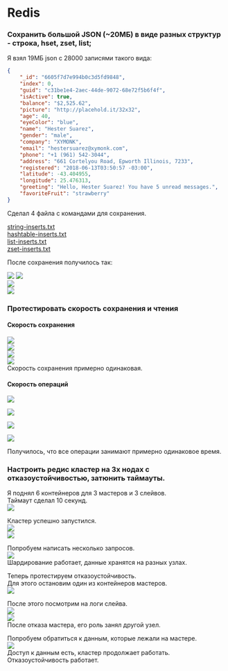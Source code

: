# Redis  

### Сохранить большой JSON (~20МБ) в виде разных структур - строка, hset, zset, list;  
Я взял 19МБ json с 28000 записями такого вида:

``` json
{
    "_id": "6605f7d7e994b0c3d5fd9848",
    "index": 0,
    "guid": "c31be1e4-2aec-44de-9072-68e72f5b6f4f",
    "isActive": true,
    "balance": "$2,525.62",
    "picture": "http://placehold.it/32x32",
    "age": 40,
    "eyeColor": "blue",
    "name": "Hester Suarez",
    "gender": "male",
    "company": "XYMONK",
    "email": "hestersuarez@xymonk.com",
    "phone": "+1 (961) 542-3044",
    "address": "661 Cortelyou Road, Epworth Illinois, 7233",
    "registered": "2018-06-13T03:50:57 -03:00",
    "latitude": -43.404955,
    "longitude": 25.476313,
    "greeting": "Hello, Hester Suarez! You have 5 unread messages.",
    "favoriteFruit": "strawberry"
}
```  
Сделал 4 файла с командами для сохранения.  

[string-inserts.txt](./string-inserts.txt)  
[hashtable-inserts.txt](./hashtable-inserts.txt)  
[list-inserts.txt](./list-inserts.txt)  
[zset-inserts.txt](./zset-inserts.txt)  

После сохранения получилось так:  

![](./img/6.png)
![](./img/5.png)  
![](./img/7.png)  
![](./img/8.png)  




### Протестировать скорость сохранения и чтения  

#### Скорость сохранения

![](./img/1.png)  
![](./img/2.png)  
![](./img/3.png)  
![](./img/4.png)  
Скорость сохранения примерно одинаковая.  

#### Скорость операций    
![](./img/9.png)  

![](./img/10.png)  

![](./img/11.png)  

![](./img/12.png)  

Получилось, что все операции занимают примерно одинаковое время.  



### Настроить редис кластер на 3х нодах с отказоустойчивостью, затюнить таймауты.  

Я поднял 6 контейнеров для 3 мастеров и 3 слейвов.  
Таймаут сделал 10 секунд.  
![](./img/13.png)  

Кластер успешно запустился.  
![](./img/14.png)  
![](./img/15.png)  


Попробуем написать несколько запросов.  
![](./img/16.png)  
Шардирование работает, данные хранятся на разных узлах.  


Теперь протестируем отказоустойчивость.  
Для этого остановим один из контейнеров мастеров.  
![](./img/17.png)  

После этого посмотрим на логи слейва.  
![](./img/18.png)  
![](./img/19.png)  
После отказа мастера, его роль занял другой узел.  

Попробуем обратиться к данным, которые лежали на мастере.  
![](./img/20.png)  
Доступ к данным есть, кластер продолжает работать.  
Отказоустойчивость работает.  
